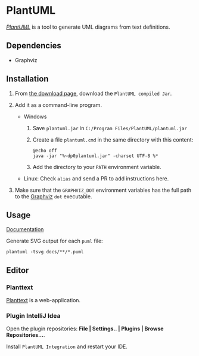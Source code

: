 # PlantUML

[_PlantUML_][plantuml] is a tool to generate UML diagrams from text definitions.

## Dependencies

- Graphviz

## Installation

1. From [the download page][plantuml-download], download the
   `PlantUML compiled Jar`.

2. Add it as a command-line program.

   - Windows
     
     1. Save `plantuml.jar` in `C:/Program Files/PlantUML/plantuml.jar`
     
     2. Create a file `plantuml.cmd` in the same directory with this content:
     
        ```batch
        @echo off
        java -jar "%~dp0plantuml.jar" -charset UTF-8 %*
        ```
     
     3. Add the directory to your `PATH` environment variable.

   - Linux: Check `alias` and send a PR to add instructions here.

3. Make sure that the `GRAPHVIZ_DOT` environment variables has the full path
   to the [Graphviz](./graphviz.md) `dot` executable.

## Usage

[Documentation][plantuml-cli]

Generate SVG output for each `puml` file:

```shell
plantuml -tsvg docs/**/*.puml
```

## Editor

### Planttext

[Planttext][planttext] is a web-application.

### Plugin IntelliJ Idea

Open the plugin repositories: **File | Settings.. | Plugins | Browse
Repositories...**.
 
Install `PlantUML Integration` and restart your IDE.


[plantuml]: http://plantuml.com/
[plantuml-download]: http://plantuml.com/download
[plantuml-cli]: http://plantuml.com/command-line
[plantuml-running]: http://plantuml.com/running
[planttext]: http://www.planttext.com/planttext

